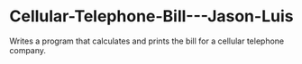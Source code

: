 # Cellular-Telephone-Bill---Jason-Luis
Writes a program that calculates and prints the bill for a cellular telephone company. 
